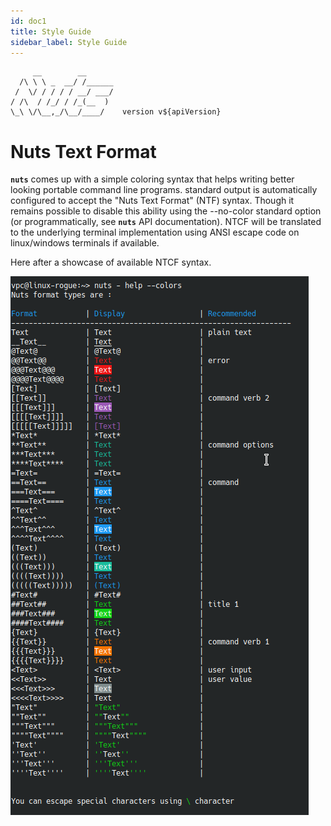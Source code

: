 ```yaml
---
id: doc1
title: Style Guide
sidebar_label: Style Guide
---
```


```
     __        __    
  /\ \ \ _  __/ /______
 /  \/ / / / / __/ ___/
/ /\  / /_/ / /_(__  )
\_\ \/\__,_/\__/____/    version v${apiVersion}
```

# Nuts Text Format
**```nuts```** comes up with a simple coloring syntax that helps writing better looking portable command line programs.
standard output is automatically configured to accept the "Nuts Text Format" (NTF) syntax. 
Though it remains possible to disable this ability using the --no-color standard option (or programmatically, 
see **```nuts```** API documentation). NTCF will be translated to the underlying terminal implementation using ANSI 
escape code on linux/windows terminals if available.

Here after a showcase of available NTCF syntax.

![text-coloring-format](text-coloring-format.png)